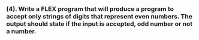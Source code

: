 ### (4). Write a FLEX program that will produce a program to accept only strings of digits that represent even numbers. The output should state if the input is accepted, odd number or not a number.
